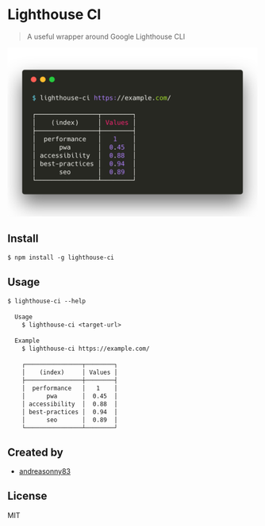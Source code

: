 # Lighthouse CI

> A useful wrapper around Google Lighthouse CLI

<img src="screenshot-ui.png" width="700">

## Install

```
$ npm install -g lighthouse-ci
```

## Usage

```
$ lighthouse-ci --help

  Usage
    $ lighthouse-ci <target-url>

  Example
    $ lighthouse-ci https://example.com/

    ┌────────────────┬────────┐
    │    (index)     │ Values │
    ├────────────────┼────────┤
    │  performance   │   1    │
    │      pwa       │  0.45  │
    │ accessibility  │  0.88  │
    │ best-practices │  0.94  │
    │      seo       │  0.89  │
    └────────────────┴────────┘
```

## Created by

- [andreasonny83](https://about.me/andreasonny83)

## License

MIT